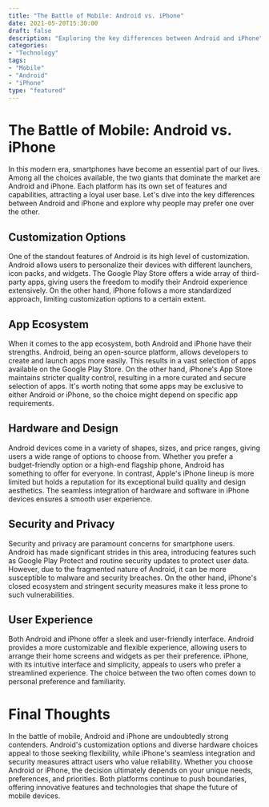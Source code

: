 ```yaml
--- 
title: "The Battle of Mobile: Android vs. iPhone"
date: 2021-05-20T15:30:00
draft: false
description: "Exploring the key differences between Android and iPhone"
categories:
- "Technology"
tags:
- "Mobile"
- "Android"
- "iPhone"
type: "featured"
--- 
```


# The Battle of Mobile: Android vs. iPhone

In this modern era, smartphones have become an essential part of our lives. Among all the choices available, the two giants that dominate the market are Android and iPhone. Each platform has its own set of features and capabilities, attracting a loyal user base. Let's dive into the key differences between Android and iPhone and explore why people may prefer one over the other.

## Customization Options

One of the standout features of Android is its high level of customization. Android allows users to personalize their devices with different launchers, icon packs, and widgets. The Google Play Store offers a wide array of third-party apps, giving users the freedom to modify their Android experience extensively. On the other hand, iPhone follows a more standardized approach, limiting customization options to a certain extent.

## App Ecosystem

When it comes to the app ecosystem, both Android and iPhone have their strengths. Android, being an open-source platform, allows developers to create and launch apps more easily. This results in a vast selection of apps available on the Google Play Store. On the other hand, iPhone's App Store maintains stricter quality control, resulting in a more curated and secure selection of apps. It's worth noting that some apps may be exclusive to either Android or iPhone, so the choice might depend on specific app requirements.

## Hardware and Design

Android devices come in a variety of shapes, sizes, and price ranges, giving users a wide range of options to choose from. Whether you prefer a budget-friendly option or a high-end flagship phone, Android has something to offer for everyone. In contrast, Apple's iPhone lineup is more limited but holds a reputation for its exceptional build quality and design aesthetics. The seamless integration of hardware and software in iPhone devices ensures a smooth user experience.

## Security and Privacy

Security and privacy are paramount concerns for smartphone users. Android has made significant strides in this area, introducing features such as Google Play Protect and routine security updates to protect user data. However, due to the fragmented nature of Android, it can be more susceptible to malware and security breaches. On the other hand, iPhone's closed ecosystem and stringent security measures make it less prone to such vulnerabilities.

## User Experience

Both Android and iPhone offer a sleek and user-friendly interface. Android provides a more customizable and flexible experience, allowing users to arrange their home screens and widgets as per their preference. iPhone, with its intuitive interface and simplicity, appeals to users who prefer a streamlined experience. The choice between the two often comes down to personal preference and familiarity.

# Final Thoughts

In the battle of mobile, Android and iPhone are undoubtedly strong contenders. Android's customization options and diverse hardware choices appeal to those seeking flexibility, while iPhone's seamless integration and security measures attract users who value reliability. Whether you choose Android or iPhone, the decision ultimately depends on your unique needs, preferences, and priorities. Both platforms continue to push boundaries, offering innovative features and technologies that shape the future of mobile devices.
